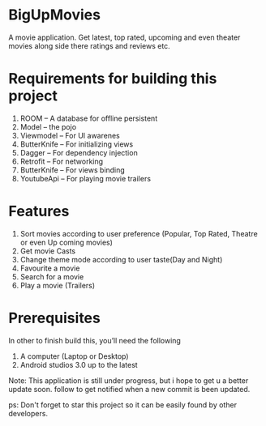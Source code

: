 # BigUpMovies
A movie application. Get latest, top rated, upcoming and even theater movies along side there ratings and reviews etc.

# Requirements for building this project
1.  ROOM – A database for offline persistent
2.  Model – the pojo
3.  Viewmodel – For UI awarenes
4.  ButterKnife – For initializing views
5.  Dagger – For dependency injection
6.  Retrofit – For networking
7.	ButterKnife – For views binding
8.  YoutubeApi – For playing movie trailers

# Features
1.  Sort movies according to user preference (Popular, Top Rated, Theatre or even Up coming movies)
2.  Get movie Casts
3.  Change theme mode according to user taste(Day and Night)
4.  Favourite a movie
5.  Search for a movie
6.  Play a movie (Trailers)

# Prerequisites
In other to finish build this, you’ll need the following 
1.	A computer (Laptop or Desktop) 
2.	Android studios 3.0 up to the latest

Note: This application is still under progress, but i hope to get u a better update soon.
follow to get notified when a new commit is been updated.

ps: Don't forget to star this project so it can be easily found by other developers.
